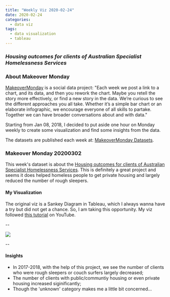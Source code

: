 ```yaml
---
title: "Weekly Viz 2020-02-24"
date: 2020-02-24
categories:
  - data viz
tags:
  - data visualization
  - tableau
---
```


### *Housing outcomes for clients of Australian Specialist Homelessness Services*


### About Makeover Monday

[MakeoverMonday](http://www.makeovermonday.co.uk/) is a social data project:
"Each week we post a link to a chart, and its data, and then you rework the chart.
Maybe you retell the story more effectively, or find a new story in the data.
We’re curious to see the different approaches you all take. Whether it’s a simple bar chart or an elaborate infographic, we encourage everyone of all skills to partake.
Together we can have broader conversations about and with data."

Starting from Jan 08, 2018, I decided to put aside one hour on Monday weekly to create some visualization and find some insights from the data.

The datasets are published each week at: [MakeoverMonday Datasets](http://www.makeovermonday.co.uk/data/).

### Makeover Monday 20200302

This week's dataset is about the [Housing outcomes for clients of Australian Specialist Homelessness Services](https://www.housingdata.gov.au/dashboard/rex4y12rnpp8rky). This is definitely a great project and seems it does helped homeless people to get private housing and largely reduced the number of rough sleepers.  

#### My Visualization

The original viz is a Sankey Diagram in Tableau, which I always wanna have a try but did not get a chance. So, I am taking this opportunity. My viz followed [this tutorial](https://www.youtube.com/watch?v=1HwCzlA9hI4) on YouTube.  

--  

<div class='tableauPlaceholder' id='viz1582601507371' style='position: relative'>
<noscript><a href='#'>
  <img alt=' ' src='https:&#47;&#47;public.tableau.com&#47;static&#47;images&#47;Ma&#47;MakeOverMonday2020224AustraliaHomelessnessServiceHousingOutcomes&#47;AustraliaHomelessServicesHousingOutcomes&#47;1_rss.png' style='border: none' />
</a></noscript>
<object class='tableauViz'  style='display:none;'>
  <param name='host_url' value='https%3A%2F%2Fpublic.tableau.com%2F' />
  <param name='embed_code_version' value='3' />
  <param name='site_root' value='' />
  <param name='name' value='MakeOverMonday2020224AustraliaHomelessnessServiceHousingOutcomes&#47;AustraliaHomelessServicesHousingOutcomes' />
  <param name='tabs' value='no' />
  <param name='toolbar' value='yes' />
  <param name='static_image' value='https:&#47;&#47;public.tableau.com&#47;static&#47;images&#47;Ma&#47;MakeOverMonday2020224AustraliaHomelessnessServiceHousingOutcomes&#47;AustraliaHomelessServicesHousingOutcomes&#47;1.png' />
  <param name='animate_transition' value='yes' />
  <param name='display_static_image' value='yes' />
  <param name='display_spinner' value='yes' />
  <param name='display_overlay' value='yes' />
  <param name='display_count' value='yes' />
</object></div>             
<script type='text/javascript'>          
  var divElement = document.getElementById('viz1582601507371');     
  var vizElement = divElement.getElementsByTagName('object')[0];           
  if ( divElement.offsetWidth > 800 ) { vizElement.style.width='800px';vizElement.style.height='827px';} else if ( divElement.offsetWidth > 500 ) { vizElement.style.width='800px';vizElement.style.height='827px';} else { vizElement.style.width='100%';vizElement.style.height='1177px';}         
  var scriptElement = document.createElement('script');           
  scriptElement.src = 'https://public.tableau.com/javascripts/api/viz_v1.js';            
  vizElement.parentNode.insertBefore(scriptElement, vizElement);             
</script>
  
  
--  

#### Insights
* In 2017-2018, with the help of this project, we see the number of clients who were rough sleepers or couch surfers largely decreased;  
* The number of clients with public/communtiy housing or even private housing increased siginificantly;  
* Though the 'unknown' category makes me a little bit concerned...  

